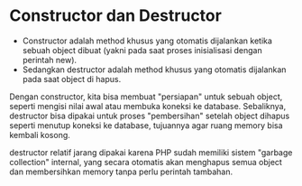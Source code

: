 # Constructor dan Destructor
* Constructor adalah method khusus yang otomatis dijalankan ketika sebuah object dibuat
(yakni pada saat proses inisialisasi dengan perintah new).
* Sedangkan destructor adalah
method khusus yang otomatis dijalankan pada saat object di hapus.

Dengan constructor, kita bisa membuat "persiapan" untuk sebuah object, seperti mengisi nilai
awal atau membuka koneksi ke database. Sebaliknya, destructor bisa dipakai untuk proses
"pembersihan" setelah object dihapus seperti menutup koneksi ke database, tujuannya agar
ruang memory bisa kembali kosong.

 destructor relatif jarang dipakai karena PHP sudah memiliki sistem
"garbage collection" internal, yang secara otomatis akan menghapus semua object dan
membersihkan memory tanpa perlu perintah tambahan.
